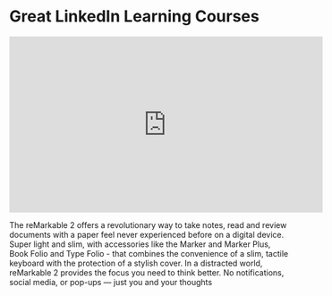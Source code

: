<h1>Great LinkedIn Learning Courses</h1>


<iframe width="560" height="315" src="https://www.youtube.com/embed/pQ9-1dOuTyU?si=orEqXk791TuQRkKz" title="YouTube video player" frameborder="0" allow="accelerometer; autoplay; clipboard-write; encrypted-media; gyroscope; picture-in-picture; web-share" allowfullscreen></iframe>

The reMarkable 2 offers a revolutionary way to take notes, read and review documents with a paper feel never experienced before on a digital device. Super light and slim, with accessories like the Marker and Marker Plus, Book Folio and Type Folio - that combines the convenience of a slim, tactile keyboard with the protection of a stylish cover. In a distracted world, reMarkable 2 provides the focus you need to think better. No notifications, social media, or pop-ups — just you and your thoughts
